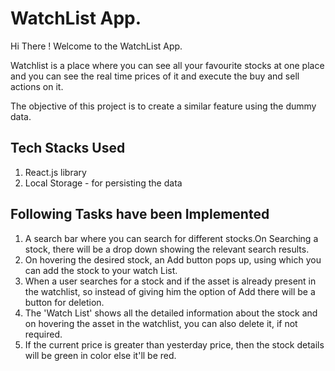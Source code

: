 # WatchList App.

Hi There ! Welcome to the WatchList App.

Watchlist is a place where you can see all your favourite stocks at one place and you can see the real time prices of it and execute the buy and sell actions on it.

The objective of this project is to create a similar feature using the dummy data.

## Tech Stacks Used
1. React.js library
2. Local Storage - for persisting the data

## Following Tasks have been Implemented
1. A search bar where you can search for different stocks.On Searching a stock, there will be a drop down showing the relevant search results.
2. On hovering the desired stock, an Add button pops up, using which you can add the stock to your watch List.
3. When a user searches for a stock and if the asset is already present in the watchlist, so instead of giving him the option of Add there will be a button for deletion.
4. The 'Watch List' shows all the detailed information about the stock and on hovering the asset in the watchlist, you can also delete it, if not required.
5. If the current price is greater than yesterday price, then the stock details will be green in color else it'll be red.
